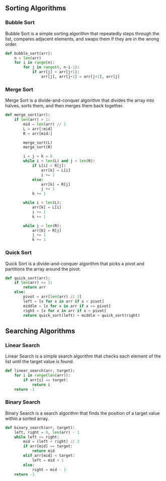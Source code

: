## Sorting Algorithms

### Bubble Sort
Bubble Sort is a simple sorting algorithm that repeatedly steps through the list, compares adjacent elements, and swaps them if they are in the wrong order.
```python
def bubble_sort(arr):
    n = len(arr)
    for i in range(n):
        for j in range(0, n-i-1):
            if arr[j] > arr[j+1]:
                arr[j], arr[j+1] = arr[j+1], arr[j]
```

### Merge Sort
Merge Sort is a divide-and-conquer algorithm that divides the array into halves, sorts them, and then merges them back together.
```python
def merge_sort(arr):
    if len(arr) > 1:
        mid = len(arr) // 2
        L = arr[:mid]
        R = arr[mid:]

        merge_sort(L)
        merge_sort(R)

        i = j = k = 0
        while i < len(L) and j < len(R):
            if L[i] < R[j]:
                arr[k] = L[i]
                i += 1
            else:
                arr[k] = R[j]
                j += 1
            k += 1

        while i < len(L):
            arr[k] = L[i]
            i += 1
            k += 1

        while j < len(R):
            arr[k] = R[j]
            j += 1
            k += 1
```

### Quick Sort
Quick Sort is a divide-and-conquer algorithm that picks a pivot and partitions the array around the pivot.
```python
def quick_sort(arr):
    if len(arr) <= 1:
        return arr
    else:
        pivot = arr[len(arr) // 2]
        left = [x for x in arr if x < pivot]
        middle = [x for x in arr if x == pivot]
        right = [x for x in arr if x > pivot]
        return quick_sort(left) + middle + quick_sort(right)
```

## Searching Algorithms

### Linear Search
Linear Search is a simple search algorithm that checks each element of the list until the target value is found.
```python
def linear_search(arr, target):
    for i in range(len(arr)):
        if arr[i] == target:
            return i
    return -1
```

### Binary Search
Binary Search is a search algorithm that finds the position of a target value within a sorted array.
```python
def binary_search(arr, target):
    left, right = 0, len(arr) - 1
    while left <= right:
        mid = (left + right) // 2
        if arr[mid] == target:
            return mid
        elif arr[mid] < target:
            left = mid + 1
        else:
            right = mid - 1
    return -1
```